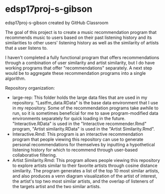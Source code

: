 # edsp17proj-s-gibson
edsp17proj-s-gibson created by GitHub Classroom

The goal of this project is to create a music recommendation program that recommends music to users based on their past listening history and its similarities to other users' listening history as well as the similarity of artists that a user listens to.

I haven't completed a fully functional program that offers recommendations through a combination of user similarity and artist similarity, but I do have working programs that offer "recommendations" separately.  A next step would be to aggregate these recommendation programs into a single algorithm.

Repository organization:
* large-rep: This folder holds the large data files that are used in my repository.  "Lastfm_data.RData" is the base data environment that I use in my repository.  Some of the recommendation programs take awhile to run, so it is sometimes beneficial for me to save program-modified data environments separately for quick loading in the future.  "Interactive.RData" is used in the "Interactive recommender.Rmd" program, "Artist similarity.RData" is used in the "Artist Similarity.Rmd".
* Interactive.Rmd: This program is an interactive recommendation program that people viewing this repository can use to generate personal recommendations for themselves by inputting a hypothetical listening history for which to recommend through user-based collaborative filtering.
* Artist Similarity.Rmd: This program allows people viewing this repository to explore artists similar to their favorite artists through cosine distance similarity.  The program generates a list of the top 10 most similar artists, and also produces a venn diagram visualization of the artist of interest, the artist's top two most similar artists, and the overlap of listeners of the targets artist and the two similar artists.

